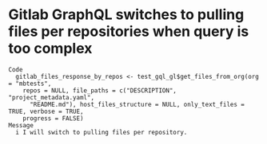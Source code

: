 # Gitlab GraphQL switches to pulling files per repositories when query is too complex

    Code
      gitlab_files_response_by_repos <- test_gql_gl$get_files_from_org(org = "mbtests",
        repos = NULL, file_paths = c("DESCRIPTION", "project_metadata.yaml",
          "README.md"), host_files_structure = NULL, only_text_files = TRUE, verbose = TRUE,
        progress = FALSE)
    Message
      i I will switch to pulling files per repository.

